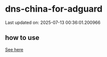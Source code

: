 # dns-china-for-adguard

Last updated on: 2025-07-13 00:36:01.200966

## how to use

[See here](https://github.com/AdguardTeam/AdGuardHome/wiki/Configuration#upstreams-from-file)